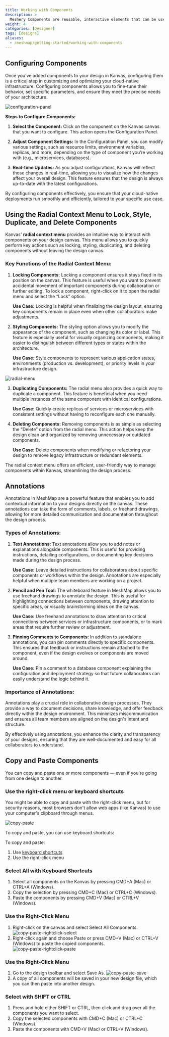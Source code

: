 ```yaml
---
title: Working with Components
description: >
  Meshery Components are reusable, interactive elements that can be used to build your Meshery designs. Learn how to work with components.
weight: 4
categories: [Designer]
tags: [designs]
aliases:
  - /meshmap/getting-started/working-with-components
---
```


## Configuring Components

Once you’ve added components to your design in Kanvas, configuring them is a critical step in customizing and optimizing your cloud-native infrastructure. Configuring components allows you to fine-tune their behavior, set specific parameters, and ensure they meet the precise needs of your architecture.

![configuration-panel](/kanvas/getting-started/images/working-with-components/configuration-panel.png)

**Steps to Configure Components:**

1. **Select the Component:** Click on the component on the Kanvas canvas that you want to configure. This action opens the Configuration Panel.

2. **Adjust Component Settings:** In the Configuration Panel, you can modify various settings, such as resource limits, environment variables, replicas, and more, depending on the type of component you’re working with (e.g., microservices, databases).

3. **Real-time Updates:** As you adjust configurations, Kanvas will reflect those changes in real-time, allowing you to visualize how the changes affect your overall design. This feature ensures that the design is always up-to-date with the latest configurations.

By configuring components effectively, you ensure that your cloud-native deployments run smoothly and efficiently, tailored to your specific use case.

## Using the Radial Context Menu to Lock, Style, Duplicate, and Delete Components

Kanvas' **radial context menu** provides an intuitive way to interact with components on your design canvas. This menu allows you to quickly perform key actions such as locking, styling, duplicating, and deleting components without leaving the design canvas.

### Key Functions of the Radial Context Menu:

1. **Locking Components:** Locking a component ensures it stays fixed in its position on the canvas. This feature is useful when you want to prevent accidental movement of important components during collaboration or further editing. To lock a component, right-click on it to open the radial menu and select the “Lock” option.

    **Use Case:** Locking is helpful when finalizing the design layout, ensuring key components remain in place even when other collaborators make adjustments.

2. **Styling Components:** The styling option allows you to modify the appearance of the component, such as changing its color or label. This feature is especially useful for visually organizing components, making it easier to distinguish between different types or states within the architecture.

    **Use Case:** Style components to represent various application states, environments (production vs. development), or priority levels in your infrastructure design.

![radial-menu](/kanvas/getting-started/images/working-with-components/radial-menu.png)

3. **Duplicating Components:** The radial menu also provides a quick way to duplicate a component. This feature is beneficial when you need multiple instances of the same component with identical configurations.

    **Use Case:** Quickly create replicas of services or microservices with consistent settings without having to reconfigure each one manually.

4. **Deleting Components:** Removing components is as simple as selecting the “Delete” option from the radial menu. This action helps keep the design clean and organized by removing unnecessary or outdated components.

    **Use Case:** Delete components when modifying or refactoring your design to remove legacy infrastructure or redundant elements.

The radial context menu offers an efficient, user-friendly way to manage components within Kanvas, streamlining the design process.

## Annotations

Annotations in MeshMap are a powerful feature that enables you to add contextual information to your designs directly on the canvas. These annotations can take the form of comments, labels, or freehand drawings, allowing for more detailed communication and documentation throughout the design process.

### Types of Annotations:

1. **Text Annotations:** Text annotations allow you to add notes or explanations alongside components. This is useful for providing instructions, detailing configurations, or documenting key decisions made during the design process.

    **Use Case:** Leave detailed instructions for collaborators about specific components or workflows within the design. Annotations are especially helpful when multiple team members are working on a project.

2. **Pencil and Pen Tool:** The whiteboard feature in MeshMap allows you to use freehand drawings to annotate the design. This is useful for highlighting connections between components, drawing attention to specific areas, or visually brainstorming ideas on the canvas.

    **Use Case:** Use freehand annotations to draw attention to critical connections between services or infrastructure components, or to mark areas that require further review or adjustment.

3. **Pinning Comments to Components:** In addition to standalone annotations, you can pin comments directly to specific components. This ensures that feedback or instructions remain attached to the component, even if the design evolves or components are moved around.

    **Use Case:** Pin a comment to a database component explaining the configuration and deployment strategy so that future collaborators can easily understand the logic behind it.

### Importance of Annotations:

Annotations play a crucial role in collaborative design processes. They provide a way to document decisions, share knowledge, and offer feedback directly within the design environment. This minimizes miscommunication and ensures all team members are aligned on the design's intent and structure.

By effectively using annotations, you enhance the clarity and transparency of your designs, ensuring that they are well-documented and easy for all collaborators to understand.

## Copy and Paste Components

You can copy and paste one or more components — even if you're going from one design to another.

### Use the right-click menu or keyboard shortcuts

You might be able to copy and paste with the right-click menu, but for security reasons, most browsers don't allow web apps (like Kanvas) to use your computer's clipboard through menus.

![copy-paste](/kanvas/getting-started/images/working-with-components/copy-paste.png)

To copy and paste, you can use keyboard shortcuts:

To copy and paste:

1. Use [keyboard shortcuts](/kanvas/reference/keyboard-shortcuts/)
1. Use the right-click menu

<!-- Image needed -->
### Select All with Keyboard Shortcuts

1. Select all components on the Kanvas by pressing CMD+A (Mac) or CTRL+A (Windows).
2. Copy the selection by pressing CMD+C (Mac) or CTRL+C (Windows).
3. Paste the components by pressing CMD+V (Mac) or CTRL+V (Windows).

### Use the Right-Click Menu

1. Right-click on the canvas and select Select All Components.
   ![copy-paste-rightclick-select](/kanvas/getting-started/images/working-with-components/copy-paste-rightclick-select.png)
2. Right-click again and choose Paste or press CMD+V (Mac) or CTRL+V (Windows) to paste the copied components.
   ![copy-paste-rightclick-paste](/kanvas/getting-started/images/working-with-components/copy-paste-rightclick-paste.png)

### Use the Right-Click Menu

1. Go to the design toolbar and select Save As.
   ![copy-paste-save](/kanvas/getting-started/images/working-with-components/copy-paste-save.png)
2. A copy of all components will be saved in your new design file, which you can then paste into another design.


### Select with SHIFT or CTRL
1. Press and hold either SHIFT or CTRL, then click and drag over all the components you want to select.
2. Copy the selected components with CMD+C (Mac) or CTRL+C (Windows).
3. Paste the components with CMD+V (Mac) or CTRL+V (Windows).
